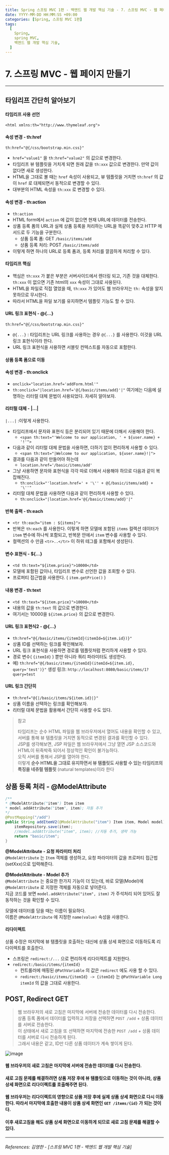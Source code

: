 ```yaml
---
title: Spring 스프링 MVC 1편 - 백엔드 웹 개발 핵심 기술 - 7. 스프링 MVC - 웹 페이지 만들기
date: YYYY-MM-DD HH:MM:SS +09:00
categories: [Spring, 스프링 MVC 1편]
tags:
  [
    Spring,
    spring MVC,
    백엔드 웹 개발 핵심 기술,
  ]
---
```


# 7. 스프링 MVC - 웹 페이지 만들기

----

## 타임리프 간단히 알아보기
#### **타임리프 사용 선언**
`<html xmlns:th="http://www.thymeleaf.org">`

#### **속성 변경 - th:href**

`th:href="@{/css/bootstrap.min.css}"`

* `href="value1"` 을 `th:href="value2"` 의 값으로 변경한다.
* 타임리프 뷰 템플릿을 거치게 되면 원래 값을 `th:xxx` 값으로 변경한다. 만약 값이 없다면 새로 생성한다.
* HTML을 그대로 볼 때는 `href` 속성이 사용되고, 뷰 템플릿을 거치면 `th:href` 의 값이 `href` 로
대체되면서 동적으로 변경할 수 있다.
* 대부분의 HTML 속성을 `th:xxx` 로 변경할 수 있다.

#### 속성 변경 - th:action
* `th:action`
* HTML form에서 `action` 에 값이 없으면 현재 URL에 데이터를 전송한다.
* 상품 등록 폼의 URL과 실제 상품 등록을 처리하는 URL을 똑같이 맞추고 HTTP 메서드로 두 기능을
구분한다.
  * 상품 등록 폼: GET `/basic/items/add`
  * 상품 등록 처리: POST `/basic/items/add`
* 이렇게 하면 하나의 URL로 등록 폼과, 등록 처리를 깔끔하게 처리할 수 있다.


#### **타임리프 핵심**
* 핵심은 `th:xxx` 가 붙은 부분은 서버사이드에서 렌더링 되고, 기존 것을 대체한다. `th:xxx` 이 없으면 기존
html의 `xxx` 속성이 그대로 사용된다.
* HTML을 파일로 직접 열었을 때, `th:xxx` 가 있어도 웹 브라우저는 `th:` 속성을 알지 못하므로 무시한다.
* 따라서 HTML을 파일 보기를 유지하면서 템플릿 기능도 할 수 있다.


#### **URL 링크 표현식 - @{...}**
`th:href="@{/css/bootstrap.min.css}"`
* `@{...}` : 타임리프는 URL 링크를 사용하는 경우 `@{...}` 를 사용한다. 이것을 URL 링크 표현식이라 한다.
* URL 링크 표현식을 사용하면 서블릿 컨텍스트를 자동으로 포함한다.


#### **상품 등록 폼으로 이동**
#### **속성 변경 - th:onclick**
* `onclick="location.href='addForm.html'"`
* `th:onclick="|location.href='@{/basic/items/add}'|"`
여기에는 다음에 설명하는 리터럴 대체 문법이 사용되었다. 자세히 알아보자.
#### **리터럴 대체 - |...|**
`|...|` :이렇게 사용한다.
* 타임리프에서 문자와 표현식 등은 분리되어 있기 때문에 더해서 사용해야 한다.
  * `<span th:text="'Welcome to our application, ' + ${user.name} + '!'">`
* 다음과 같이 리터럴 대체 문법을 사용하면, 더하기 없이 편리하게 사용할 수 있다.
  * `<span th:text="|Welcome to our application, ${user.name}!|">`
* 결과를 다음과 같이 만들어야 하는데
  * `location.href='/basic/items/add'`
* 그냥 사용하면 문자와 표현식을 각각 따로 더해서 사용해야 하므로 다음과 같이 복잡해진다.
  * `th:onclick="'location.href=' + '\'' + @{/basic/items/add} + '\''"`
* 리터럴 대체 문법을 사용하면 다음과 같이 편리하게 사용할 수 있다.
  * `th:onclick="|location.href='@{/basic/items/add}'|"`


#### **반복 출력 - th:each**
* `<tr th:each="item : ${items}">`
* 반복은 `th:each` 를 사용한다. 이렇게 하면 모델에 포함된 `items` 컬렉션 데이터가 `item` 변수에 하나씩
포함되고, 반복문 안에서 `item` 변수를 사용할 수 있다.
* 컬렉션의 수 만큼 `<tr>..</tr>` 이 하위 테그를 포함해서 생성된다.


#### **변수 표현식 - ${...}**
* `<td th:text="${item.price}">10000</td>`
* 모델에 포함된 값이나, 타임리프 변수로 선언한 값을 조회할 수 있다.
* 프로퍼티 접근법을 사용한다. ( `item.getPrice()` )


#### **내용 변경 - th:text**
* `<td th:text="${item.price}">10000</td>`
* 내용의 값을 `th:text` 의 값으로 변경한다.
* 여기서는 10000을 `${item.price}` 의 값으로 변경한다.


#### **URL 링크 표현식2 - @{...}**
* `th:href="@{/basic/items/{itemId}(itemId=${item.id})}"`
* 상품 ID를 선택하는 링크를 확인해보자.
* URL 링크 표현식을 사용하면 경로를 템플릿처럼 편리하게 사용할 수 있다.
* 경로 변수( `{itemId}` ) 뿐만 아니라 쿼리 파라미터도 생성한다.
* 예) `th:href="@{/basic/items/{itemId}(itemId=${item.id}, query='test')}"`
생성 링크: `http://localhost:8080/basic/items/1?query=test`


#### **URL 링크 간단히**
* `th:href="@{|/basic/items/${item.id}|}"`
* 상품 이름을 선택하는 링크를 확인해보자.
* 리터럴 대체 문법을 활용해서 간단히 사용할 수도 있다.


> 참고
> 
> 타임리프는 순수 HTML 파일을 웹 브라우저에서 열어도 내용을 확인할 수 있고, 서버를 통해 뷰 템플릿을
거치면 동적으로 변경된 결과를 확인할 수 있다.     
> JSP를 생각해보면, JSP 파일은 웹 브라우저에서 그냥 열면
JSP 소스코드와 HTML이 뒤죽박죽 되어서 정상적인 확인이 불가능하다.    
> 오직 서버를 통해서 JSP를 열어야
한다.  
> 이렇게 **순수 HTML을 그대로 유지하면서 뷰 템플릿도 사용할 수 있는 타임리프의 특징을 네츄럴 템플릿**
(natural templates)이라 한다

## 상품 등록 처리 - @ModelAttribute
```java
/**
* @ModelAttribute("item") Item item
* model.addAttribute("item", item); 자동 추가
*/
@PostMapping("/add")
public String addItemV2(@ModelAttribute("item") Item item, Model model) {
    itemRepository.save(item);
    //model.addAttribute("item", item); //자동 추가, 생략 가능
    return "basic/item";
}
```

**@ModelAttribute - 요청 파라미터 처리**  
`@ModelAttribute` 는 `Item` 객체를 생성하고, 요청 파라미터의 값을 프로퍼티 접근법(setXxx)으로
입력해준다.  

**@ModelAttribute - Model 추가**  
`@ModelAttribute` 는 중요한 한가지 기능이 더 있는데, 바로 모델(Model)에 `@ModelAttribute` 로
지정한 객체를 자동으로 넣어준다.   
 지금 코드를 보면 `model.addAttribute("item", item)` 가 주석처리
되어 있어도 잘 동작하는 것을 확인할 수 있다.    

모델에 데이터를 담을 때는 이름이 필요하다.   
 이름은 `@ModelAttribute` 에 지정한 `name(value)` 속성을
사용한다. 


#### **리다이렉트**
상품 수정은 마지막에 뷰 템플릿을 호출하는 대신에 상품 상세 화면으로 이동하도록 리다이렉트를
호출한다.  
* 스프링은 `redirect:/...` 으로 편리하게 리다이렉트를 지원한다.
* `redirect:/basic/items/{itemId}`
  * 컨트롤러에 매핑된 `@PathVariable` 의 값은 `redirect` 에도 사용 할 수 있다.
  * `redirect:/basic/items/{itemId} -> {itemId}` 는 `@PathVariable Long itemId` 의 값을
그대로 사용한다.



## POST, Redirect GET
> 웹 브라우저의 새로 고침은 마지막에 서버에 전송한 데이터를 다시 전송한다.  
상품 등록 폼에서 데이터를 입력하고 저장을 선택하면 `POST /add` + 상품 데이터를 서버로 전송한다.  
이 상태에서 새로 고침을 또 선택하면 마지막에 전송한 `POST /add` + 상품 데이터를 서버로 다시 전송하게
된다.  
그래서 내용은 같고, ID만 다른 상품 데이터가 계속 쌓이게 된다.


![image](https://github.com/tomy8964/CodingTestExercise/assets/103511161/f4dde815-dec9-4f87-b855-5e266b8a785b)


#### 웹 브라우저의 새로 고침은 마지막에 서버에 전송한 데이터를 다시 전송한다.   
#### 새로 고침 문제를 해결하려면 상품 저장 후에 뷰 템플릿으로 이동하는 것이 아니라, 상품 상세 화면으로 리다이렉트를 호출해주면 된다.  
#### 웹 브라우저는 리다이렉트의 영향으로 상품 저장 후에 실제 상품 상세 화면으로 다시 이동한다. 따라서 마지막에 호출한 내용이 상품 상세 화면인 `GET /items/{id}` 가 되는 것이다.
#### 이후 새로고침을 해도 상품 상세 화면으로 이동하게 되므로 새로 고침 문제를 해결할 수 있다.



----  


###### References: 김영한 - [스프링 MVC 1편 - 백엔드 웹 개발 핵심 기술]
